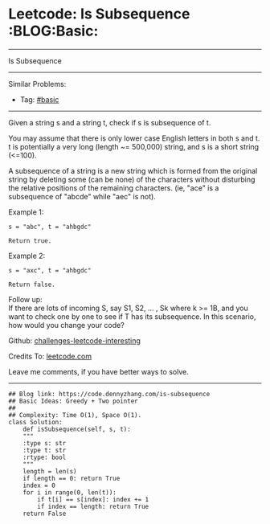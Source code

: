 
# Leetcode: Is Subsequence     :BLOG:Basic:

---

Is Subsequence  

---

Similar Problems:  

-   Tag: [#basic](https://code.dennyzhang.com/category/basic)

---

Given a string s and a string t, check if s is subsequence of t.  

You may assume that there is only lower case English letters in both s and t. t is potentially a very long (length ~= 500,000) string, and s is a short string (<=100).  

A subsequence of a string is a new string which is formed from the original string by deleting some (can be none) of the characters without disturbing the relative positions of the remaining characters. (ie, "ace" is a subsequence of "abcde" while "aec" is not).  

Example 1:  

    s = "abc", t = "ahbgdc"
    
    Return true.

Example 2:  

    s = "axc", t = "ahbgdc"
    
    Return false.

Follow up:  
If there are lots of incoming S, say S1, S2, &#x2026; , Sk where k >= 1B, and you want to check one by one to see if T has its subsequence. In this scenario, how would you change your code?  

Github: [challenges-leetcode-interesting](https://github.com/DennyZhang/challenges-leetcode-interesting/tree/master/problems/is-subsequence)  

Credits To: [leetcode.com](https://leetcode.com/problems/is-subsequence/description/)  

Leave me comments, if you have better ways to solve.  

---

    ## Blog link: https://code.dennyzhang.com/is-subsequence
    ## Basic Ideas: Greedy + Two pointer
    ##
    ## Complexity: Time O(1), Space O(1).
    class Solution:
        def isSubsequence(self, s, t):
    	"""
    	:type s: str
    	:type t: str
    	:rtype: bool
    	"""
    	length = len(s)
    	if length == 0: return True
    	index = 0
    	for i in range(0, len(t)):
    	    if t[i] == s[index]: index += 1
    	    if index == length: return True
    	return False

